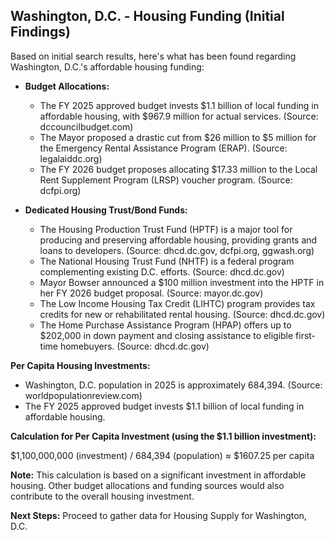 ## Washington, D.C. - Housing Funding (Initial Findings)

Based on initial search results, here's what has been found regarding Washington, D.C.'s affordable housing funding:

*   **Budget Allocations:**
    *   The FY 2025 approved budget invests $1.1 billion of local funding in affordable housing, with $967.9 million for actual services. (Source: dccouncilbudget.com)
    *   The Mayor proposed a drastic cut from $26 million to $5 million for the Emergency Rental Assistance Program (ERAP). (Source: legalaiddc.org)
    *   The FY 2026 budget proposes allocating $17.33 million to the Local Rent Supplement Program (LRSP) voucher program. (Source: dcfpi.org)

*   **Dedicated Housing Trust/Bond Funds:**
    *   The Housing Production Trust Fund (HPTF) is a major tool for producing and preserving affordable housing, providing grants and loans to developers. (Source: dhcd.dc.gov, dcfpi.org, ggwash.org)
    *   The National Housing Trust Fund (NHTF) is a federal program complementing existing D.C. efforts. (Source: dhcd.dc.gov)
    *   Mayor Bowser announced a $100 million investment into the HPTF in her FY 2026 budget proposal. (Source: mayor.dc.gov)
    *   The Low Income Housing Tax Credit (LIHTC) program provides tax credits for new or rehabilitated rental housing. (Source: dhcd.dc.gov)
    *   The Home Purchase Assistance Program (HPAP) offers up to $202,000 in down payment and closing assistance to eligible first-time homebuyers. (Source: dhcd.dc.gov)

**Per Capita Housing Investments:**

*   Washington, D.C. population in 2025 is approximately 684,394. (Source: worldpopulationreview.com)
*   The FY 2025 approved budget invests $1.1 billion of local funding in affordable housing.

**Calculation for Per Capita Investment (using the $1.1 billion investment):**

$1,100,000,000 (investment) / 684,394 (population) ≈ $1607.25 per capita

**Note:** This calculation is based on a significant investment in affordable housing. Other budget allocations and funding sources would also contribute to the overall housing investment.

**Next Steps:** Proceed to gather data for Housing Supply for Washington, D.C.

